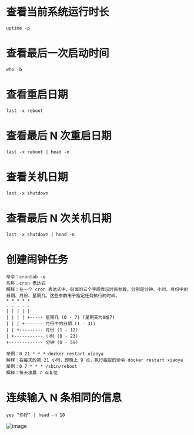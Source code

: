 # 查看当前系统运行时长
```shell
uptime -p
```

# 查看最后一次启动时间
```shell
who -b
```

# 查看重启日期
```shell
last -x reboot
```

# 查看最后 N 次重启日期
```shell
last -x reboot | head -n
```

# 查看关机日期
```shell
last -x shutdown
```

# 查看最后 N 次关机日期
```shell
last -x shutdown | head -n
```

# 创建闹钟任务
```
命令：crontab -e
名称：cron 表达式
解释：在一个 cron 表达式中，前面的五个字段表示时间参数，分别是分钟、小时、月份中的日期、月份、星期几。这些参数用于指定任务执行的时间。
* * * * *
- - - - -
| | | | |
| | | | +----- 星期几 (0 - 7) (星期天为0或7)
| | | +------- 月份中的日期 (1 - 31)
| | +--------- 月份 (1 - 12)
| +----------- 小时 (0 - 23)
+------------- 分钟 (0 - 59)

举例：0 21 * * * docker restart xiaoya
解释：在每天的第 21 小时，即晚上 9 点，执行指定的命令 docker restart xiaoya
举例：0 7 * * * /sbin/reboot
解释：每天凌晨 7 点复位
```

# 连续输入 N 条相同的信息
```shell
yes "你好" | head -n 10
```
![image](https://github.com/user-attachments/assets/3a2f2e87-aeb4-4efd-ac36-cac1597edafa)
